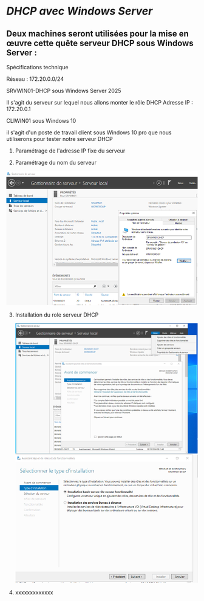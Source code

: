 
# _**DHCP avec Windows Server**_


  ## Deux machines seront utilisées pour la mise en œuvre cette quête serveur DHCP sous Windows Server :


Spécifications technique 

Réseau : 172.20.0.0/24


SRVWIN01-DHCP sous Windows Server 2025

    
  Il s'agit du serveur sur lequel nous allons monter le rôle DHCP
  Adresse IP : 172.20.0.1

CLIWIN01 sous Windows 10

  il s'agit d'un poste de travail client sous Windows 10 pro que nous utiliserons pour tester notre serveur DHCP

1) Paramétrage de l'adresse IP fixe du serveur



2) Paramétrage du nom du serveur


![Image](/Images/1-Changement%20nom%20du%20serveur.png)


3) Installation du role serveur DHCP

   ![Image](/Images/2-Gérer-Ajouter%20des%20roles%20et%20fonctionnalités.png)
   ![Image](/Images/3-Installation%20basé%20sur%20un%20role%20ou%20une%20fonctionnalité.png)


5) xxxxxxxxxxxxx 

